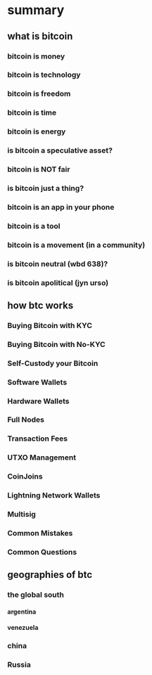 # summary 

## what is bitcoin

### bitcoin is money
### bitcoin is technology
### bitcoin is freedom
### bitcoin is time
### bitcoin is energy
### is bitcoin a speculative asset?
### bitcoin is NOT fair
### is bitcoin just a thing?
### bitcoin is an app in your phone
### bitcoin is a tool
### bitcoin is a movement (in a community)
### is bitcoin neutral (wbd 638)?
### is bitcoin apolitical (jyn urso)

## how btc works

### Buying Bitcoin with KYC
### Buying Bitcoin with No-KYC
### Self-Custody your Bitcoin
### Software Wallets
### Hardware Wallets
### Full Nodes
### Transaction Fees
### UTXO Management
### CoinJoins
### Lightning Network Wallets
### Multisig
### Common Mistakes
### Common Questions

## geographies of btc

### the global south

#### argentina
#### venezuela

### china

### Russia

